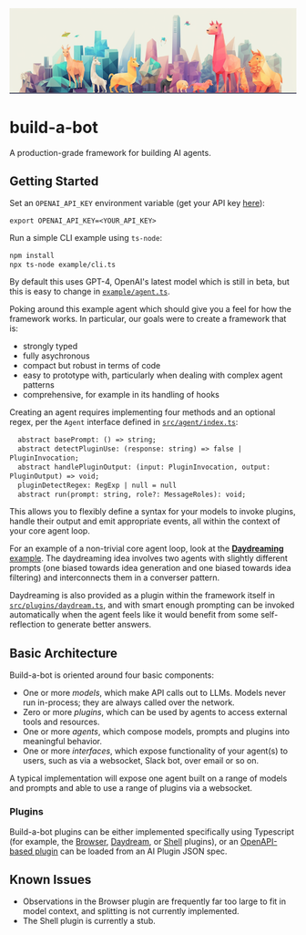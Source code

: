 ![A banner image of a bunch of stylized animal bots](header.png)

# build-a-bot

A production-grade framework for building AI agents.

## Getting Started

Set an `OPENAI_API_KEY` environment variable (get your API key [here](https://platform.openai.com/account/api-keys)):

```
export OPENAI_API_KEY=<YOUR_API_KEY>
```

Run a simple CLI example using `ts-node`:

```
npm install
npx ts-node example/cli.ts
```

By default this uses GPT-4, OpenAI's latest model which is still in beta, but this is easy to change in [`example/agent.ts`](example/agent.ts).

Poking around this example agent which should give you a feel for how the framework works. In particular, our goals were to create a framework that is:

- strongly typed
- fully asychronous
- compact but robust in terms of code
- easy to prototype with, particularly when dealing with complex agent patterns
- comprehensive, for example in its handling of hooks

Creating an agent requires implementing four methods and an optional regex, per the `Agent` interface defined in [`src/agent/index.ts`](src/agent/index.ts):

```
  abstract basePrompt: () => string;
  abstract detectPluginUse: (response: string) => false | PluginInvocation;
  abstract handlePluginOutput: (input: PluginInvocation, output: PluginOutput) => void;
  pluginDetectRegex: RegExp | null = null
  abstract run(prompt: string, role?: MessageRoles): void;
```

This allows you to flexibly define a syntax for your models to invoke plugins, handle their output and emit appropriate events, all within the context of your core agent loop.

For an example of a non-trivial core agent loop, look at the [**Daydreaming** example](example/daydreamer/index.ts). The daydreaming idea involves two agents with slightly different prompts (one biased towards idea generation and one biased towards idea filtering) and interconnects them in a converser pattern.

Daydreaming is also provided as a plugin within the framework itself in [`src/plugins/daydream.ts`](src/plugins/daydream.ts), and with smart enough prompting can be invoked automatically when the agent feels like it would benefit from some self-reflection to generate better answers.

## Basic Architecture

Build-a-bot is oriented around four basic components:

- One or more _models_, which make API calls out to LLMs. Models never run in-process; they are always called over the network.
- Zero or more _plugins_, which can be used by agents to access external tools and resources.
- One or more _agents_, which compose models, prompts and plugins into meaningful behavior.
- One or more _interfaces_, which expose functionality of your agent(s) to users, such as via a websocket, Slack bot, over email or so on.

A typical implementation will expose one agent built on a range of models and prompts and able to use a range of plugins via a websocket.

### Plugins

Build-a-bot plugins can be either implemented specifically using Typescript (for example, the [Browser](src/plugins/browser/index.ts), [Daydream](src/plugins/daydream.ts), or [Shell](src/plugins/shell.ts) plugins), or an [OpenAPI-based plugin](src/plugins/openapi.ts) can be loaded from an AI Plugin JSON spec.

## Known Issues

- Observations in the Browser plugin are frequently far too large to fit in model context, and splitting is not currently implemented.
- The Shell plugin is currently a stub.
